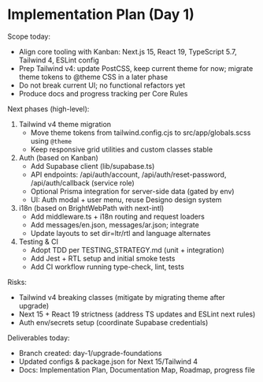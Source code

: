 # Implementation Plan (Day 1)

Scope today:
- Align core tooling with Kanban: Next.js 15, React 19, TypeScript 5.7, Tailwind 4, ESLint config
- Prep Tailwind v4: update PostCSS, keep current theme for now; migrate theme tokens to @theme CSS in a later phase
- Do not break current UI; no functional refactors yet
- Produce docs and progress tracking per Core Rules

Next phases (high-level):
1) Tailwind v4 theme migration
   - Move theme tokens from tailwind.config.cjs to src/app/globals.scss using `@theme`
   - Keep responsive grid utilities and custom classes stable
2) Auth (based on Kanban)
   - Add Supabase client (lib/supabase.ts)
   - API endpoints: /api/auth/account, /api/auth/reset-password, /api/auth/callback (service role)
   - Optional Prisma integration for server-side data (gated by env)
   - UI: Auth modal + user menu, reuse Designo design system
3) i18n (based on BrightWebPath with next-intl)
   - Add middleware.ts + i18n routing and request loaders
   - Add messages/en.json, messages/ar.json; integrate <NextIntlClientProvider/>
   - Update layouts to set dir=ltr/rtl and language alternates
4) Testing & CI
   - Adopt TDD per TESTING_STRATEGY.md (unit + integration)
   - Add Jest + RTL setup and initial smoke tests
   - Add CI workflow running type-check, lint, tests

Risks:
- Tailwind v4 breaking classes (mitigate by migrating theme after upgrade)
- Next 15 + React 19 strictness (address TS updates and ESLint next rules)
- Auth env/secrets setup (coordinate Supabase credentials)

Deliverables today:
- Branch created: day-1/upgrade-foundations
- Updated configs & package.json for Next 15/Tailwind 4
- Docs: Implementation Plan, Documentation Map, Roadmap, progress file
